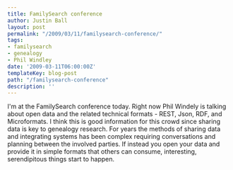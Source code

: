 ```yaml
---
title: FamilySearch conference
author: Justin Ball
layout: post
permalink: "/2009/03/11/familysearch-conference/"
tags:
- familysearch
- genealogy
- Phil Windley
date: '2009-03-11T06:00:00Z'
templateKey: blog-post
path: "/familysearch-conference"
description: ''
---
```


I'm at the FamilySearch conference today. Right now Phil Windely is talking about open data and the related technical formats - REST, Json, RDF, and Microformats. I think this is good information for this crowd since sharing data is key to genealogy research. For years the methods of sharing data and integrating systems has been complex requiring conversations and planning between the involved parties. If instead you open your data and provide it in simple formats that others can consume, interesting, serendipitous things start to happen.

